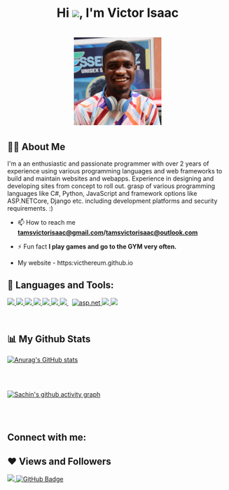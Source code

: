 ### <h1 align="center">Hi <img src="https://raw.githubusercontent.com/MartinHeinz/MartinHeinz/master/wave.gif" width="30px">, I'm Victor Isaac</h1>

<h1 align="center"><a href="#"><img width="200" height="200" src="profile-loader.jpg"/></a></h1>

## 🙋‍♂️ About Me

I'm a an enthusiastic and passionate programmer with over 2 years of experience using various programming languages and web frameworks to build and maintain websites and webapps. Experience in designing and developing sites from concept to roll out. grasp of various programming languages like C#, Python, JavaScript and framework options like ASP.NETCore, Django etc. including development platforms and security requirements. :)

- 📫 How to reach me **tamsvictorisaac@gmail.com/tamsvictorisaac@outlook.com**

- ⚡ Fun fact **I play games and go to the GYM very often.**

- My website - https:victhereum.github.io

## 🚀 Languages and Tools:

<p align="left"> 
    <a href="https://www.python.org" target="_blank"> <img src="https://img.icons8.com/color/48/000000/python.png"/> </a>
    <a href="https://docs.microsoft.com/en-us/dotnet/csharp/" target="_blank"> <img src="https://img.icons8.com/color/48/000000/c-sharp-logo.png"/> </a>
    <a href="https://developer.mozilla.org/en-US/docs/Web/JavaScript" target="_blank"> <img src="https://img.icons8.com/color/48/000000/javascript.png"/> </a> 
    <a href="https://www.w3.org/html/" target="_blank"> <img src="https://img.icons8.com/color/48/000000/html-5.png"/> </a> 
    <a href="https://www.w3schools.com/css/" target="_blank"> <img src="https://img.icons8.com/color/48/000000/css3.png"/> </a> 
    <a href="https://getbootstrap.com" target="_blank"> <img src="https://img.icons8.com/color/48/000000/bootstrap.png"/> </a> 
    <a style="padding-right:8px;" href="https://djangoproject.com" target="_blank"> <img src="https://img.icons8.com/material-outlined/48/ffb400/django.png"/> </a> 
    <a href="https://docs.microsoft.com/en-us/aspnet/core/?view=aspnetcore-6.0" target="_blank"> <img src="https://img.icons8.com/fluency-systems-filled/48/ffb400/asp.png" alt="asp.net" width="48" height="48"/> </a> 
    <a href="https://docs.soliditylang.org/en/v0.8.15/" target="_blank"> <img src="https://img.icons8.com/ios-filled/48/ffb400/solidity.png"/> </a>    
    <a href="https://git-scm.com/" target="_blank"> <img src="https://img.icons8.com/color/48/000000/git.png"/> </a> 
</p>

<br/>

## 📊 My Github Stats

[![Anurag's GitHub stats](https://github-readme-stats.vercel.app/api?username=victhereum&hide=prs&count_private=true&show_icons=true&theme=radical)](https://github.com/anuraghazra/github-readme-stats)

<!-- ## ✨ Top Languages Card -->

<!-- [![Top Langs](https://github-readme-stats.vercel.app/api/top-langs/?username=victhereum&layout=compact)](https://github.com/anuraghazra/github-readme-stats) -->

<br/>
<br/>

[![Sachin's github activity graph](https://activity-graph.herokuapp.com/graph?username=victhereum&theme=react-dark)](https://github.com/ashutosh00710/github-readme-activity-graph)

<br/>
<br/>

## Connect with me:

## ❤ Views and Followers

<a href="https://github.com/Meghna-DAS/github-profile-views-counter">
    <img src="https://komarev.com/ghpvc/?username=victhereum">
</a>
<a href="https://github.com/victhereum?tab=followers"><img src="https://img.shields.io/github/followers/SubhamRaoniar28?label=Followers&style=social" alt="GitHub Badge"></a>


<!--
**mittalsam98/mittalsam98** is a ✨ _special_ ✨ repository because its `README.md` (this file) appears on your GitHub profile.

Here are some ideas to get you started:

- 🔭 I’m currently working on ...
- 🌱 I’m currently learning ...
- 👯 I’m looking to collaborate on ...
- 🤔 I’m looking for help with ...
- 💬 Ask me about ...
- 📫 How to reach me: ...
- 😄 Pronouns: ...
- ⚡ Fun fact: ...
-->
